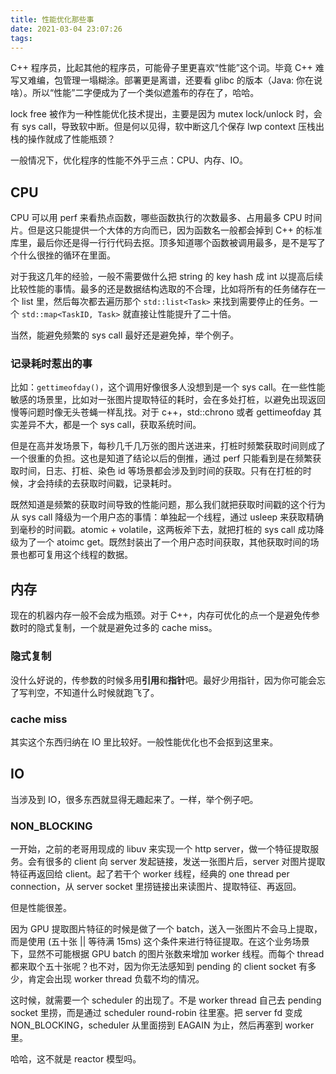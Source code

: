 ```yaml
---
title: 性能优化那些事
date: 2021-03-04 23:07:26
tags:
---
```


C++ 程序员，比起其他的程序员，可能骨子里更喜欢“性能”这个词。毕竟 C++ 难写又难编，包管理一塌糊涂。部署更是离谱，还要看 glibc 的版本（Java: 你在说啥）。所以“性能”二字便成为了一个类似遮羞布的存在了，哈哈。

lock free 被作为一种性能优化技术提出，主要是因为 mutex lock/unlock 时，会有 sys call，导致软中断。但是何以见得，软中断这几个保存 lwp context 压栈出栈的操作就成了性能瓶颈？

一般情况下，优化程序的性能不外乎三点：CPU、内存、IO。

## CPU

CPU 可以用 perf 来看热点函数，哪些函数执行的次数最多、占用最多 CPU 时间片。但是这只能提供一个大体的方向而已，因为函数名一般都会掉到 C++ 的标准库里，最后你还是得一行行代码去抠。顶多知道哪个函数被调用最多，是不是写了个什么很挫的循环在里面。

对于我这几年的经验，一般不需要做什么把 string 的 key hash 成 int 以提高后续比较性能的事情。最多的还是数据结构选取的不合理，比如将所有的任务储存在一个 list 里，然后每次都去遍历那个 ```std::list<Task>``` 来找到需要停止的任务。一个 ```std::map<TaskID, Task>``` 就直接让性能提升了二十倍。

当然，能避免频繁的 sys call 最好还是避免掉，举个例子。

### 记录耗时惹出的事

比如：```gettimeofday()```，这个调用好像很多人没想到是一个 sys call。在一些性能敏感的场景里，比如对一张图片提取特征的耗时，会在多处打桩，以避免出现返回慢等问题时像无头苍蝇一样乱找。对于 c++，std::chrono 或者 gettimeofday 其实差异不大，都是一个 sys call，获取系统时间。

但是在高并发场景下，每秒几千几万张的图片送进来，打桩时频繁获取时间则成了一个很重的负担。这也是知道了结论以后的倒推，通过 perf 只能看到是在频繁获取时间，日志、打桩、染色 id 等场景都会涉及到时间的获取。只有在打桩的时候，才会持续的去获取时间戳，记录耗时。

既然知道是频繁的获取时间导致的性能问题，那么我们就把获取时间戳的这个行为从 sys call 降级为一个用户态的事情：单独起一个线程，通过 usleep 来获取精确到毫秒的时间戳。atomic + volatile，这两板斧下去，就把打桩的 sys call 成功降级为了一个 atoimc get。既然封装出了一个用户态时间获取，其他获取时间的场景也都可复用这个线程的数据。

## 内存

现在的机器内存一般不会成为瓶颈。对于 C++，内存可优化的点一个是避免传参数时的隐式复制，一个就是避免过多的 cache miss。

### 隐式复制

没什么好说的，传参数的时候多用**引用**和**指针**吧。最好少用指针，因为你可能会忘了写判空，不知道什么时候就跑飞了。

### cache miss

其实这个东西归纳在 IO 里比较好。一般性能优化也不会抠到这里来。

## IO

当涉及到 IO，很多东西就显得无趣起来了。一样，举个例子吧。

### NON_BLOCKING

一开始，之前的老哥用现成的 libuv 来实现一个 http server，做一个特征提取服务。会有很多的 client 向 server 发起链接，发送一张图片后，server 对图片提取特征再返回给 client。起了若干个 worker 线程，经典的 one thread per connection，从 server socket 里捞链接出来读图片、提取特征、再返回。

但是性能很差。

因为 GPU 提取图片特征的时候是做了一个 batch，送入一张图片不会马上提取，而是使用 (五十张 || 等待满 15ms) 这个条件来进行特征提取。在这个业务场景下，显然不可能根据 GPU batch 的图片张数来增加 worker 线程。而每个 thread 都来取个五十张呢？也不对，因为你无法感知到 pending 的 client socket 有多少，肯定会出现 worker thread 负载不均的情况。

这时候，就需要一个 scheduler 的出现了。不是 worker thread 自己去 pending socket 里捞，而是通过 scheduler round-robin 往里塞。把 server fd 变成 NON_BLOCKING，scheduler 从里面捞到 EAGAIN 为止，然后再塞到 worker 里。

哈哈，这不就是 reactor 模型吗。
